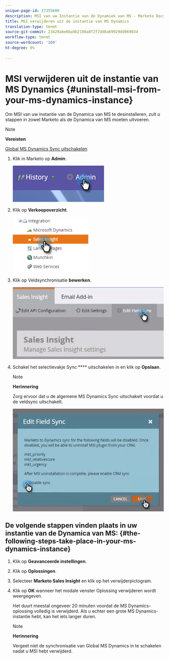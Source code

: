 ```yaml
---
unique-page-id: 37355600
description: MSI van uw Instantie van de Dynamiek van MS - Marketo Docs - de Documentatie van het Product
title: MSI verwijderen uit de instantie van MS Dynamics
translation-type: tm+mt
source-git-commit: 23428a6e0ba9b2108a8f2f7dd6a69929dd069834
workflow-type: tm+mt
source-wordcount: '169'
ht-degree: 0%

---
```



# MSI verwijderen uit de instantie van MS Dynamics {#uninstall-msi-from-your-ms-dynamics-instance}

Om MSI van uw instantie van de Dynamica van MS te desinstalleren, zult u stappen in zowel Marketo als de Dynamica van MS moeten uitvoeren.

>[!NOTE]
>
>**Vereisten**
>
>[Global MS Dynamics Sync uitschakelen](http://docs.marketo.com/x/TAA6Ag)

1. Klik in Marketo op **Admin**.

   ![](assets/one-1.png)

1. Klik op **Verkoopoverzicht**.

   ![](assets/six.png)

1. Klik op Veldsynchronisatie **bewerken**.

   ![](assets/seven.png)

1. Schakel het selectievakje Sync **** uitschakelen in en klik op **Opslaan**.

   >[!NOTE]
   >
   >**Herinnering**
   >
   >
   >Zorg ervoor dat u de algemene MS Dynamics Sync [](http://docs.marketo.com/x/TAA6Ag) uitschakelt voordat u de veldsync uitschakelt.

   ![](assets/eight.png)

## De volgende stappen vinden plaats in uw instantie van de Dynamica van MS: {#the-following-steps-take-place-in-your-ms-dynamics-instance}

1. Klik op **Geavanceerde instellingen**.
1. Klik op **Oplossingen**.
1. Selecteer **Marketo Sales Insight** en klik op het verwijderpictogram.
1. Klik op **OK** wanneer het modale venster Oplossing verwijderen wordt weergegeven.

   Het duurt meestal ongeveer 20 minuten voordat de MS Dynamics-oplossing volledig is verwijderd. Als u echter een grote MS Dynamics-instantie hebt, kan het iets langer duren.

   >[!NOTE]
   >
   >**Herinnering**
   >
   >
   >Vergeet niet de synchronisatie van Global MS Dynamics in te schakelen nadat u MSI hebt verwijderd.

